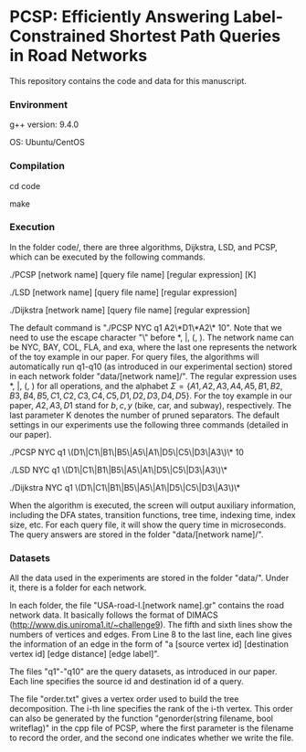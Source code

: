 # PCSP: Efficiently Answering Label-Constrained Shortest Path Queries in Road Networks

This repository contains the code and data for this manuscript.

### Environment

g++ version: 9.4.0 

OS: Ubuntu/CentOS

### Compilation

cd code

make

### Execution

In the folder code/, there are three algorithms, Dijkstra, LSD, and PCSP, which can be executed by the following commands.

./PCSP [network name] [query file name] [regular expression] [K]

./LSD [network name] [query file name] [regular expression] 

./Dijkstra [network name] [query file name] [regular expression]

The default command is "./PCSP NYC q1 A2\\\*D1\\\*A2\\\* 10". Note that we need to use the escape character "\\" before *, |, (, ). The network name can be NYC, BAY, COL, FLA, and exa, where the last one represents the network of the toy example in our paper. For query files, the algorithms will automatically run q1-q10 (as introduced in our experimental section) stored in each network folder "data/[network name]/". The regular expression uses *, |, (, ) for all operations, and the alphabet $\Sigma=\{A1, A2, A3, A4, A5, B1, B2, B3, B4, B5, C1, C2, C3, C4, C5, D1, D2, D3, D4, D5\}$. For the toy example in our paper, $A2, A3, D1$ stand for $b, c, y$ (bike, car, and subway), respectively. The last parameter K denotes the number of pruned separators. The default settings in our experiments use the following three commands (detailed in our paper).

./PCSP NYC q1 \\(D1\\|C1\\|B1\\|B5\\|A5\\|A1\\|D5\\|C5\\|D3\\|A3\\)\\* 10

./LSD NYC q1 \\(D1\\|C1\\|B1\\|B5\\|A5\\|A1\\|D5\\|C5\\|D3\\|A3\\)\\*

./Dijkstra NYC q1 \\(D1\\|C1\\|B1\\|B5\\|A5\\|A1\\|D5\\|C5\\|D3\\|A3\\)\\*

When the algorithm is executed, the screen will output auxiliary information, including the DFA states, transition functions, tree time, indexing time, index size, etc. For each query file, it will show the query time in microseconds. The query answers are stored in the folder "data/[network name]/".

### Datasets

All the data used in the experiments are stored in the folder "data/". Under it, there is a folder for each network. 

In each folder, the file "USA-road-l.[network name].gr" contains the road network data. It basically follows the format of DIMACS (http://www.dis.uniroma1.it/~challenge9). The fifth and sixth lines show the numbers of vertices and edges. From Line 8 to the last line, each line gives the information of an edge in the form of "a [source vertex id] [destination vertex id] [edge distance] [edge label]".

The files "q1"-"q10" are the query datasets, as introduced in our paper. Each line specifies the source id and destination id of a query.

The file "order.txt" gives a vertex order used to build the tree decomposition. The i-th line specifies the rank of the i-th vertex. This order can also be generated by the function "genorder(string filename, bool writeflag)" in the cpp file of PCSP, where the first parameter is the filename to record the order, and the second one indicates whether we write the file.

